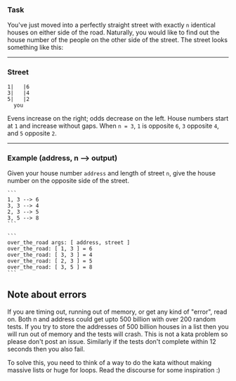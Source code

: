 ### Task
You've just moved into a perfectly straight street with exactly ```n``` identical houses on either side of the road. Naturally, you would like to find out the house number of the people on the other side of the street. The street looks something like this:


--------------------
### Street
```
1|   |6
3|   |4
5|   |2
  you
```

Evens increase on the right; odds decrease on the left. House numbers start at ```1``` and increase without gaps.
When ```n = 3```, ```1``` is opposite ```6```, ```3``` opposite ```4```, and ```5``` opposite ```2```. 

-----------------
### Example (address, n --> output)
Given your house number ```address``` and length of street ```n```, give the house number on the opposite side of the street.

~~~if-not:shell
```
1, 3 --> 6
3, 3 --> 4
2, 3 --> 5
3, 5 --> 8
```
~~~

~~~if:shell
```
over_the_road args: [ address, street ]
over_the_road: [ 1, 3 ] = 6
over_the_road: [ 3, 3 ] = 4
over_the_road: [ 2, 3 ] = 5
over_the_road: [ 3, 5 ] = 8
```
~~~

## Note about errors
If you are timing out, running out of memory, or get any kind of "error", read on.
Both n and address could get upto 500 billion with over 200 random tests. If you try to store the addresses of 500 billion houses in a list then you will run out of memory and the tests will crash. This is not a kata problem so please don't post an issue. Similarly if the tests don't complete within 12 seconds then you also fail. 

To solve this, you need to think of a way to do the kata without making massive lists or huge for loops. Read the discourse for some inspiration :)


